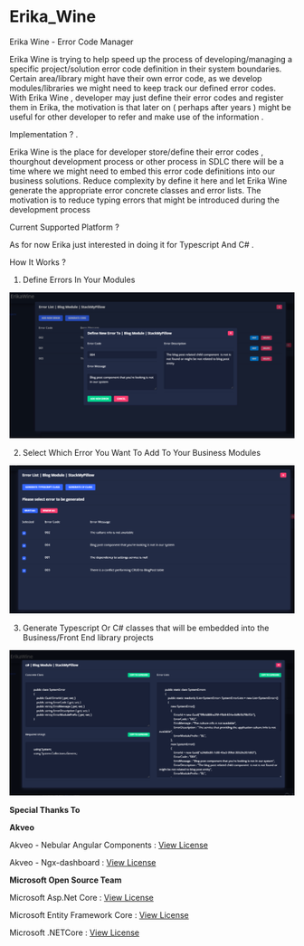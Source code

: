 # Erika_Wine
Erika Wine - Error Code Manager

Erika Wine is trying to help speed up the process of developing/managing a specific project/solution error code definition in their system boundaries.  Certain area/library might have their own error code,  as we develop modules/libraries we might need to keep track our defined error codes.  With Erika Wine , developer may just define their error codes and  register them in Erika, the motivation is that later on ( perhaps after years ) might be useful for other developer to refer and make use of the information  .  

Implementation ? . 

Erika Wine is the place for developer store/define their error codes , thourghout development process or other process in SDLC there will be a time where we might need to embed this error code definitions into our business solutions. Reduce complexity by define it here and let Erika Wine generate the appropriate error concrete classes and error lists. The motivation is to reduce typing errors that might be introduced during the development process

Current Supported Platform ? 

As for now Erika just interested in doing it for Typescript And C# . 

How It Works ? 

1. Define Errors In Your Modules 

![alt text](
https://github.com/wmadzha/Erika_Wine/blob/master/Assets/ErikaWine1.png?raw=true)


2. Select Which Error You Want To Add To Your Business Modules

![alt text](
https://github.com/wmadzha/Erika_Wine/blob/master/Assets/ErikaWine2.png?raw=true)

3. Generate Typescript Or C# classes that will be embedded into the Business/Front End library projects

![alt text](
https://github.com/wmadzha/Erika_Wine/blob/master/Assets/ErikaWine3.png?raw=true)


**Special Thanks To**

**Akveo**

Akveo - Nebular Angular Components : [View License](https://github.com/akveo/nebular/blob/master/LICENSE.txt)


Akveo - Ngx-dashboard : [View License](https://github.com/akveo/ngx-admin/blob/master/LICENSE)


**Microsoft Open Source Team**

Microsoft Asp.Net Core : [View License](https://github.com/dotnet/aspnetcore/blob/master/LICENSE.txt)

Microsoft Entity Framework Core : [View License](https://github.com/dotnet/efcore/blob/master/LICENSE.txt)

Microsoft .NETCore : [View License](https://github.com/dotnet/runtime/blob/master/LICENSE.TXT)
